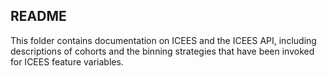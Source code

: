 ## README

This folder contains documentation on ICEES and the ICEES API, including descriptions of cohorts and the binning strategies that have been invoked for ICEES feature variables.
